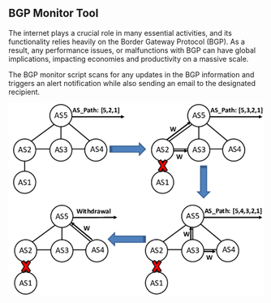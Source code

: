 ## BGP Monitor Tool

The internet plays a crucial role in many essential activities, and its functionality relies heavily on the Border Gateway Protocol (BGP). As a result, any performance issues, or malfunctions with BGP can have global implications, impacting economies and productivity on a massive scale.

The BGP monitor script scans for any updates in the BGP information and triggers an alert notification while also sending an email to the designated recipient.

![topology](./bgp_diagram.png)